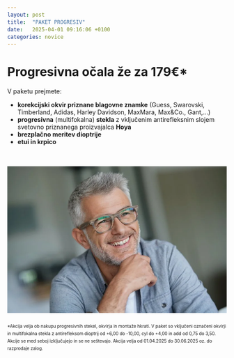 ```yaml
---
layout: post
title:  "PAKET PROGRESIV"
date:   2025-04-01 09:16:06 +0100
categories: novice
---
```

<body>
<h1><b>Progresivna očala že za 179€</b>*</h1>

V paketu prejmete: <br>
  - <b>korekcijski okvir priznane blagovne znamke</b> (Guess, Swarovski, Timberland, Adidas, Harley Davidson, MaxMara, Max&Co., Gant,...)<br>
  - <b>progresivna</b> (multifokalna) <b>stekla</b> z vključenim antirefleksnim slojem svetovno priznanega proizvajalca <b>Hoya</b><br>
  - <b>brezplačno meritev dioptrije</b><br>
  - <b>etui in krpico</b><br>
<br>
<br>
<img src="/img/Paket-progresiv.webp" alt="Paket progresiv">
<br>
<br>
<font size="1">*Akcija velja ob nakupu progresivnih stekel, okvirja in montaže hkrati. V paket so vključeni označeni okvirji in multifokalna stekla z antirefleksom dioptrij od +6,00 do -10,00, cyl do +4,00 in add od 0,75 do 3,50. Akcije se med seboj izključujejo in se ne seštevajo. Akcija velja od 01.04.2025 do 30.06.2025 oz. do razprodaje zalog.</font>

</body>
